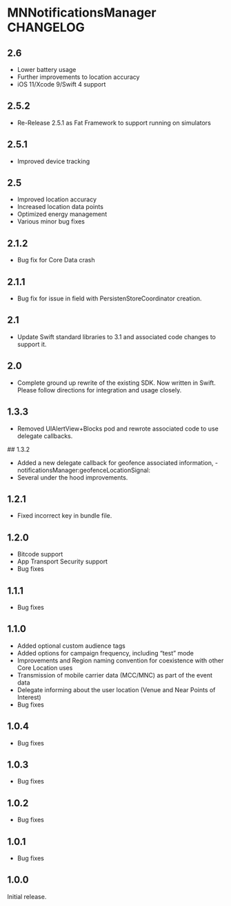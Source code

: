 # MNNotificationsManager CHANGELOG

## 2.6

- Lower battery usage
- Further improvements to location accuracy
- iOS 11/Xcode 9/Swift 4 support

## 2.5.2

- Re-Release 2.5.1 as Fat Framework to support running on simulators

## 2.5.1

- Improved device tracking

## 2.5

- Improved location accuracy
- Increased location data points
- Optimized energy management
- Various minor bug fixes

## 2.1.2

- Bug fix for Core Data crash

## 2.1.1

- Bug fix for issue in field with PersistenStoreCoordinator creation.

## 2.1

- Update Swift standard libraries to 3.1 and associated code changes to support it.

## 2.0

- Complete ground up rewrite of the existing SDK.  Now written in Swift.  Please follow directions for integration and usage closely.

## 1.3.3

- Removed UIAlertView+Blocks pod and rewrote associated code to use delegate callbacks.

## 1.3.2

- Added a new delegate callback for geofence associated information, -notificationsManager:geofenceLocationSignal:
- Several under the hood improvements.

## 1.2.1

- Fixed incorrect key in bundle file.

## 1.2.0

- Bitcode support
- App Transport Security support
- Bug fixes

## 1.1.1

- Bug fixes

## 1.1.0

- Added optional custom audience tags
- Added options for campaign frequency, including “test” mode
- Improvements and Region naming convention for coexistence with other Core Location uses
- Transmission of mobile carrier data (MCC/MNC) as part of the event data
- Delegate informing about the user location (Venue and Near Points of Interest)
- Bug fixes

## 1.0.4

- Bug fixes

## 1.0.3

- Bug fixes

## 1.0.2

- Bug fixes

## 1.0.1

- Bug fixes

## 1.0.0

Initial release.
